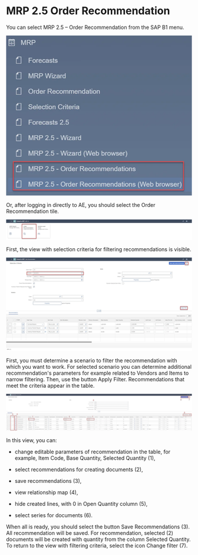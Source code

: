 # MRP 2.5 Order Recommendation

You can select MRP 2.5 – Order Recommendation from the SAP B1 menu.

![Order Recommendations](./media/mrp-2-5-order-recommendation/mrp-order-recommendation-01.webp)

Or, after logging in directly to AE, you should select the Order Recommendation tile.

![Order Recommendations](./media/mrp-2-5-order-recommendation/mrp-order-recommendation-02.webp)

First, the view with selection criteria for filtering recommendations is visible.

![Order Recommendations](./media/mrp-2-5-order-recommendation/mrp-order-recommendation-03.webp)

First, you must determine a scenario to filter the recommendation with which you want to work. For selected scenario you can determine additional recommendation's parameters for example related to Vendors and Items to narrow filtering. Then, use the button Apply Filter. Recommendations that meet the criteria appear in the table.

![Order Recommendations](./media/mrp-2-5-order-recommendation/mrp-order-recommendation-04.webp)

In this view, you can:

- change editable parameters of recommendation in the table, for example, Item Code, Base Quantity, Selected Quantity (1),

- select recommendations for creating documents (2),

- save recommendations (3),

- view relationship map (4),

- hide created lines, with 0 in Open Quantity column (5),

- select series for documents (6).

When all is ready, you should select the button Save Recommendations (3). All recommendation will be saved. For recommendation, selected (2) documents will be created with quantity from the column Selected Quantity.
To return to the view with filtering criteria, select the icon Change filter (7).

